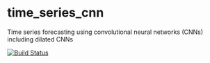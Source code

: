 # time_series_cnn
Time series forecasting using convolutional neural networks (CNNs) including dilated CNNs

[![Build Status](https://chenhhu.visualstudio.com/pythontests/_apis/build/status/pythontests-CI?branchName=master)](https://chenhhu.visualstudio.com/pythontests/_build/latest?definitionId=2&branchName=master)
